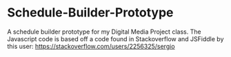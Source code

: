 # Schedule-Builder-Prototype
A schedule builder prototype for my Digital Media Project class. The Javascript code is based off a code found in Stackoverflow and JSFiddle by this user: https://stackoverflow.com/users/2256325/sergio
